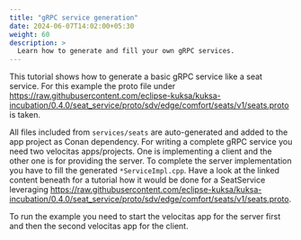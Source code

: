 ```yaml
---
title: "gRPC service generation"
date: 2024-06-07T14:02:00+05:30
weight: 60
description: >
  Learn how to generate and fill your own gRPC services.
---
```


This tutorial shows how to generate a basic gRPC service like a seat service. For this example the proto file under <https://raw.githubusercontent.com/eclipse-kuksa/kuksa-incubation/0.4.0/seat_service/proto/sdv/edge/comfort/seats/v1/seats.proto> is taken.

All files included from `services/seats` are auto-generated and added to the app project as Conan dependency.
For writing a complete gRPC service you need two velocitas apps/projects.
One is implementing a client and the other one is for providing the server.
To complete the server implementation you have to fill the generated `*ServiceImpl.cpp`.
Have a look at the linked content beneath for a tutorial how it would be done for a SeatService leveraging <https://raw.githubusercontent.com/eclipse-kuksa/kuksa-incubation/0.4.0/seat_service/proto/sdv/edge/comfort/seats/v1/seats.proto>.

To run the example you need to start the velocitas app for the server first and then the second velocitas app for the client.
